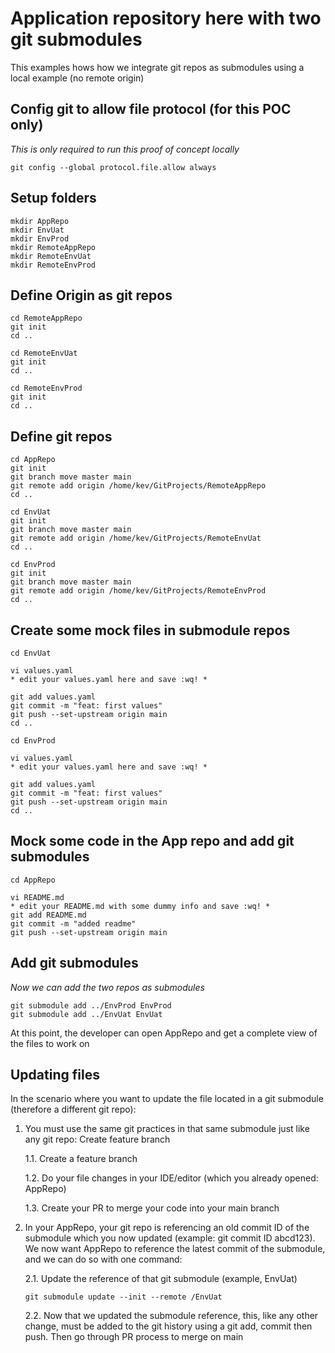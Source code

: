# Application repository here with two git submodules

This examples hows how we integrate git repos as submodules using a local example (no remote origin)

## Config git to allow file protocol (for this POC only)

_This is only required to run this proof of concept locally_
```
git config --global protocol.file.allow always
```

## Setup folders

```
mkdir AppRepo
mkdir EnvUat
mkdir EnvProd
mkdir RemoteAppRepo
mkdir RemoteEnvUat
mkdir RemoteEnvProd
```

## Define Origin as git repos

```
cd RemoteAppRepo
git init
cd ..

cd RemoteEnvUat
git init
cd ..

cd RemoteEnvProd
git init
cd ..
```

## Define git repos

```
cd AppRepo
git init
git branch move master main
git remote add origin /home/kev/GitProjects/RemoteAppRepo
cd ..

cd EnvUat
git init
git branch move master main
git remote add origin /home/kev/GitProjects/RemoteEnvUat
cd ..

cd EnvProd
git init
git branch move master main
git remote add origin /home/kev/GitProjects/RemoteEnvProd
cd ..
```

## Create some mock files in submodule repos

```
cd EnvUat

vi values.yaml
* edit your values.yaml here and save :wq! *

git add values.yaml
git commit -m "feat: first values"
git push --set-upstream origin main
cd ..

cd EnvProd

vi values.yaml
* edit your values.yaml here and save :wq! *

git add values.yaml
git commit -m "feat: first values"
git push --set-upstream origin main
cd ..
```

## Mock some code in the App repo and add git submodules
```
cd AppRepo

vi README.md
* edit your README.md with some dummy info and save :wq! *
git add README.md
git commit -m "added readme"
git push --set-upstream origin main
```

## Add git submodules

_Now we can add the two repos as submodules_

```
git submodule add ../EnvProd EnvProd
git submodule add ../EnvUat EnvUat
```

At this point, the developer can open AppRepo and get a complete view of the files to work on

## Updating files

In the scenario where you want to update the file located in a git submodule (therefore a different git repo):

1. You must use the same git practices in that same submodule just like any git repo: Create feature branch

    1.1. Create a feature branch
    
    1.2. Do your file changes in your IDE/editor (which you already opened: AppRepo)

    1.3. Create your PR to merge your code into your main branch

2. In your AppRepo, your git repo is referencing an old commit ID of the submodule which you now updated (example: git commit ID abcd123). We now want AppRepo to reference the latest commit of the submodule, and we can do so with one command:

    2.1. Update the reference of that git submodule (example, EnvUat)
    ```
    git submodule update --init --remote /EnvUat
    ```
    2.2. Now that we updated the submodule reference, this, like any other change, must be added to the git history using a git add, commit then push. Then go through PR process to merge on main
